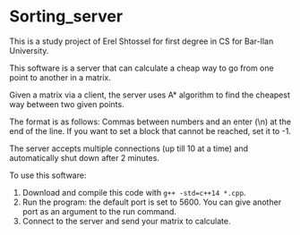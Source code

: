 # Sorting_server

This is a study project of Erel Shtossel for first degree in CS for Bar-Ilan University.

This software is a server that can calculate a cheap way to go from one point to another in a matrix.

Given a matrix via a client, the server uses A* algorithm to find the cheapest way between two given points.

The format is as follows:
Commas between numbers and an enter (\n) at the end of the line. 
If you want to set a block that cannot be reached, set it to -1.

The server accepts multiple connections (up till 10 at a time) and automatically shut down after 2 minutes.

To use this software:
1. Download and compile this code with `g++ -std=c++14 *.cpp`.
2. Run the program: the default port is set to 5600. You can give another port as an argument to the run command.
3. Connect to the server and send your matrix to calculate.
